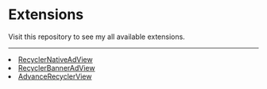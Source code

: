 # Extensions
Visit this repository to see my all available extensions.
* **

<li> <a href="https://github.com/jewelshkjony/RecyclerNativeAdView">RecyclerNativeAdView</a>
<li> <a href="https://community.kodular.io/t/paid-recycler-banner-ad-view-extension/228580">RecyclerBannerAdView</a>
<li> <a href="https://community.kodular.io/t/paid-advance-recycler-view-extension/227840">AdvanceRecyclerView</a>
